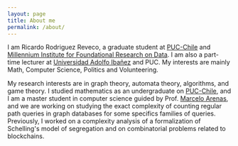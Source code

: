 ```yaml
---
layout: page
title: About me
permalink: /about/
---
```


I am Ricardo Rodriguez Reveco, a graduate student at [PUC-Chile](https://www.uc.cl/) and [Millennium Institute for Foundational Research on Data](https://imfd.cl/).
I am also a part-time lecturer at [Universidad Adolfo Ibañez](https://www.uai.cl/) and PUC. My interests are mainly Math, Computer Science, Politics and Volunteering.


My research interests are in graph theory, automata theory, algorithms, and game theory.
I studied mathematics as an undergraduate on  [PUC-Chile](https://www.uc.cl/), and I am a master student in computer science guided by Prof. [Marcelo Arenas](http://marceloarenas.cl/), and we are working on studying the exact complexity of counting regular path queries in graph databases for some specifics families
 of queries. Previously, I worked on a complexity analysis of a formalization of Schelling's model of segregation and on combinatorial problems related to blockchains.




